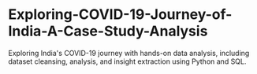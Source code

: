 # Exploring-COVID-19-Journey-of-India-A-Case-Study-Analysis
Exploring India's COVID-19 journey with hands-on data analysis, including dataset cleansing, analysis, and insight extraction using Python and SQL.

